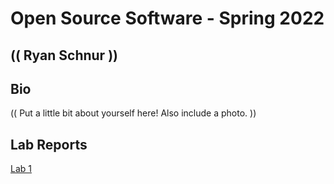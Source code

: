 # Open Source Software - Spring 2022
## (( Ryan Schnur ))

## Bio
(( Put a little bit about yourself here! Also include a photo. ))

## Lab Reports
[Lab 1](labs/lab-01/report.md)